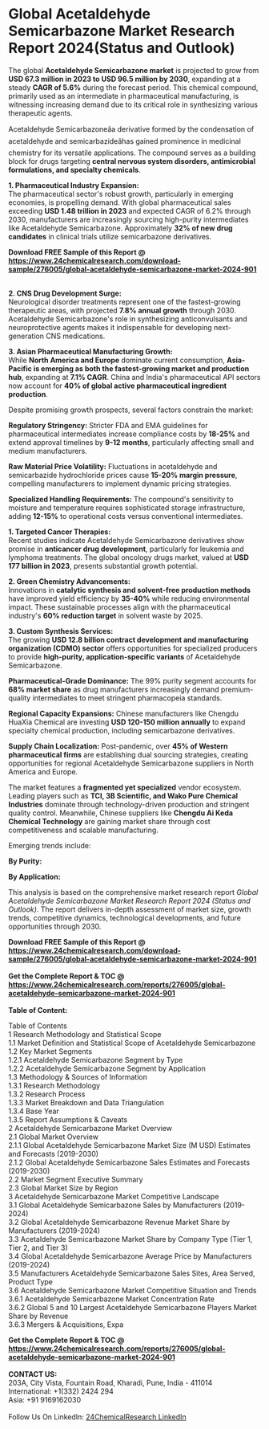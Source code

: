 <h1>Global Acetaldehyde Semicarbazone Market Research Report 2024(Status and Outlook)</h1><p>The global <strong>Acetaldehyde Semicarbazone market</strong> is projected to grow from <strong>USD 67.3 million in 2023 to USD 96.5 million by 2030</strong>, expanding at a steady <strong>CAGR of 5.6%</strong> during the forecast period. This chemical compound, primarily used as an intermediate in pharmaceutical manufacturing, is witnessing increasing demand due to its critical role in synthesizing various therapeutic agents.</p><p>Acetaldehyde Semicarbazoneâa derivative formed by the condensation of acetaldehyde and semicarbazideâhas gained prominence in medicinal chemistry for its versatile applications. The compound serves as a building block for drugs targeting <strong>central nervous system disorders, antimicrobial formulations, and specialty chemicals</strong>.</p><p><strong>1. Pharmaceutical Industry Expansion:</strong><br>
The pharmaceutical sector's robust growth, particularly in emerging economies, is propelling demand. With global pharmaceutical sales exceeding <strong>USD 1.48 trillion in 2023</strong> and expected CAGR of 6.2% through 2030, manufacturers are increasingly sourcing high-purity intermediates like Acetaldehyde Semicarbazone. Approximately <strong>32% of new drug candidates</strong> in clinical trials utilize semicarbazone derivatives.</p><div><b>Download FREE Sample of this Report @ 
            <a href="https://www.24chemicalresearch.com/download-sample/276005/global-acetaldehyde-semicarbazone-market-2024-901">
            https://www.24chemicalresearch.com/download-sample/276005/global-acetaldehyde-semicarbazone-market-2024-901</a></b></div><br><p><strong>2. CNS Drug Development Surge:</strong><br>
Neurological disorder treatments represent one of the fastest-growing therapeutic areas, with projected <strong>7.8% annual growth</strong> through 2030. Acetaldehyde Semicarbazone's role in synthesizing anticonvulsants and neuroprotective agents makes it indispensable for developing next-generation CNS medications.</p><p><strong>3. Asian Pharmaceutical Manufacturing Growth:</strong><br>
While <strong>North America and Europe</strong> dominate current consumption, <strong>Asia-Pacific is emerging as both the fastest-growing market and production hub</strong>, expanding at <strong>7.1% CAGR</strong>. China and India's pharmaceutical API sectors now account for <strong>40% of global active pharmaceutical ingredient production</strong>.</p><p>Despite promising growth prospects, several factors constrain the market:</p><p><strong>Regulatory Stringency:</strong> Stricter FDA and EMA guidelines for pharmaceutical intermediates increase compliance costs by <strong>18-25%</strong> and extend approval timelines by <strong>9-12 months</strong>, particularly affecting small and medium manufacturers.</p><p><strong>Raw Material Price Volatility:</strong> Fluctuations in acetaldehyde and semicarbazide hydrochloride prices cause <strong>15-20% margin pressure</strong>, compelling manufacturers to implement dynamic pricing strategies.</p><p><strong>Specialized Handling Requirements:</strong> The compound's sensitivity to moisture and temperature requires sophisticated storage infrastructure, adding <strong>12-15%</strong> to operational costs versus conventional intermediates.</p><p><strong>1. Targeted Cancer Therapies:</strong><br>
Recent studies indicate Acetaldehyde Semicarbazone derivatives show promise in <strong>anticancer drug development</strong>, particularly for leukemia and lymphoma treatments. The global oncology drugs market, valued at <strong>USD 177 billion in 2023</strong>, presents substantial growth potential.</p><p><strong>2. Green Chemistry Advancements:</strong><br>
Innovations in <strong>catalytic synthesis and solvent-free production methods</strong> have improved yield efficiency by <strong>35-40%</strong> while reducing environmental impact. These sustainable processes align with the pharmaceutical industry's <strong>60% reduction target</strong> in solvent waste by 2025.</p><p><strong>3. Custom Synthesis Services:</strong><br>
The growing <strong>USD 12.8 billion contract development and manufacturing organization (CDMO) sector</strong> offers opportunities for specialized producers to provide <strong>high-purity, application-specific variants</strong> of Acetaldehyde Semicarbazone.</p><p><strong>Pharmaceutical-Grade Dominance:</strong> The 99% purity segment accounts for <strong>68% market share</strong> as drug manufacturers increasingly demand premium-quality intermediates to meet stringent pharmacopeia standards.</p><p><strong>Regional Capacity Expansions:</strong> Chinese manufacturers like Chengdu HuaXia Chemical are investing <strong>USD 120-150 million annually</strong> to expand specialty chemical production, including semicarbazone derivatives.</p><p><strong>Supply Chain Localization:</strong> Post-pandemic, over <strong>45% of Western pharmaceutical firms</strong> are establishing dual sourcing strategies, creating opportunities for regional Acetaldehyde Semicarbazone suppliers in North America and Europe.</p><p>The market features a <strong>fragmented yet specialized</strong> vendor ecosystem. Leading players such as <strong>TCI, 3B Scientific, and Wako Pure Chemical Industries</strong> dominate through technology-driven production and stringent quality control. Meanwhile, Chinese suppliers like <strong>Chengdu Ai Keda Chemical Technology</strong> are gaining market share through cost competitiveness and scalable manufacturing.</p><p>Emerging trends include:</p><p><strong>By Purity:</strong></p><p><strong>By Application:</strong></p><p>This analysis is based on the comprehensive market research report <em>Global Acetaldehyde Semicarbazone Market Research Report 2024 (Status and Outlook)</em>. The report delivers in-depth assessment of market size, growth trends, competitive dynamics, technological developments, and future opportunities through 2030.</p><div><b>Download FREE Sample of this Report @ 
            <a href="https://www.24chemicalresearch.com/download-sample/276005/global-acetaldehyde-semicarbazone-market-2024-901">
            https://www.24chemicalresearch.com/download-sample/276005/global-acetaldehyde-semicarbazone-market-2024-901</a></b></div><br><div><b>Get the Complete Report & TOC @ 
            <a href="https://www.24chemicalresearch.com/reports/276005/global-acetaldehyde-semicarbazone-market-2024-901">
            https://www.24chemicalresearch.com/reports/276005/global-acetaldehyde-semicarbazone-market-2024-901</a></b></div><br>
            <b>Table of Content:</b><p>Table of Contents<br />
1 Research Methodology and Statistical Scope<br />
1.1 Market Definition and Statistical Scope of Acetaldehyde Semicarbazone<br />
1.2 Key Market Segments<br />
1.2.1 Acetaldehyde Semicarbazone Segment by Type<br />
1.2.2 Acetaldehyde Semicarbazone Segment by Application<br />
1.3 Methodology & Sources of Information<br />
1.3.1 Research Methodology<br />
1.3.2 Research Process<br />
1.3.3 Market Breakdown and Data Triangulation<br />
1.3.4 Base Year<br />
1.3.5 Report Assumptions & Caveats<br />
2 Acetaldehyde Semicarbazone Market Overview<br />
2.1 Global Market Overview<br />
2.1.1 Global Acetaldehyde Semicarbazone Market Size (M USD) Estimates and Forecasts (2019-2030)<br />
2.1.2 Global Acetaldehyde Semicarbazone Sales Estimates and Forecasts (2019-2030)<br />
2.2 Market Segment Executive Summary<br />
2.3 Global Market Size by Region<br />
3 Acetaldehyde Semicarbazone Market Competitive Landscape<br />
3.1 Global Acetaldehyde Semicarbazone Sales by Manufacturers (2019-2024)<br />
3.2 Global Acetaldehyde Semicarbazone Revenue Market Share by Manufacturers (2019-2024)<br />
3.3 Acetaldehyde Semicarbazone Market Share by Company Type (Tier 1, Tier 2, and Tier 3)<br />
3.4 Global Acetaldehyde Semicarbazone Average Price by Manufacturers (2019-2024)<br />
3.5 Manufacturers Acetaldehyde Semicarbazone Sales Sites, Area Served, Product Type<br />
3.6 Acetaldehyde Semicarbazone Market Competitive Situation and Trends<br />
3.6.1 Acetaldehyde Semicarbazone Market Concentration Rate<br />
3.6.2 Global 5 and 10 Largest Acetaldehyde Semicarbazone Players Market Share by Revenue<br />
3.6.3 Mergers & Acquisitions, Expa</p><div><b>Get the Complete Report & TOC @ 
            <a href="https://www.24chemicalresearch.com/reports/276005/global-acetaldehyde-semicarbazone-market-2024-901">
            https://www.24chemicalresearch.com/reports/276005/global-acetaldehyde-semicarbazone-market-2024-901</a></b></div><br><b>CONTACT US:</b><br>
            203A, City Vista, Fountain Road, Kharadi, Pune, India - 411014<br>
            International: +1(332) 2424 294<br>
            Asia: +91 9169162030 <br><br>
            Follow Us On LinkedIn: <a href="https://www.linkedin.com/company/24chemicalresearch/">24ChemicalResearch LinkedIn</a>